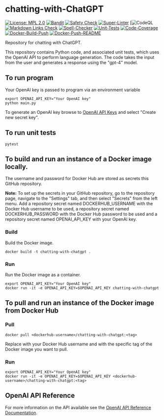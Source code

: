 # chatting-with-ChatGPT

[![License: MPL 2.0](https://img.shields.io/badge/License-MPL%202.0-brightgreen.svg)](https://opensource.org/licenses/MPL-2.0)
[![Bandit](https://github.com/genai-musings/chatting-with-ChatGPT/actions/workflows/bandit.yml/badge.svg)](https://github.com/genai-musings/chatting-with-ChatGPT/actions/new?category=security)
[![Safety Check](https://github.com/genai-musings/chatting-with-ChatGPT/actions/workflows/safety.yml/badge.svg)](https://github.com/genai-musings/chatting-with-ChatGPT/actions/workflows/safety.yml)
[![Super-Linter](https://github.com/genai-musings/chatting-with-ChatGPT/actions/workflows/linter.yml/badge.svg)](https://github.com/marketplace/actions/super-linter)
[![CodeQL](https://github.com/genai-musings/chatting-with-ChatGPT/workflows/CodeQL/badge.svg?branch=main)
[![Markdown Links Check](https://github.com/genai-musings/chatting-with-ChatGPT/actions/workflows/md-links.yml/badge.svg)](https://github.com/gaurav-nelson/github-action-markdown-link-check)
[![Spell-Checker](https://github.com/genai-musings/chatting-with-ChatGPT/actions/workflows/spellcheck.yaml/badge.svg)](https://github.com/rojopolis/spellcheck-github-actions)
[![Unit-Tests](https://github.com/genai-musings/chatting-with-ChatGPT/actions/workflows/test.yaml/badge.svg)](https://github.com/actions/setup-python)
[![Code-Coverage](https://github.com/genai-musings/chatting-with-ChatGPT/actions/workflows/coverage.yaml/badge.svg)](https://github.com/actions/setup-python)
[![Docker-Build-Push](https://github.com/genai-musings/chatting-with-ChatGPT/actions/workflows/docker-build-push.yml/badge.svg)](https://hub.docker.com/)
[![Docker-Push-README](https://github.com/genai-musings/chatting-with-ChatGPT/actions/workflows/docker-push-readme.yml/badge.svg)](https://hub.docker.com/)

Repository for chatting with ChatGPT.

 This repository contains Python code, and associated unit tests, which uses the OpenAI API to perform language generation. The code takes the input from the user and generates a response using the "gpt-4" model.

## To run program

Your OpenAI key is passed to program via an environment variable

```shell
export OPENAI_API_KEY="Your OpenAI key"
python main.py
```

To generate an OpenAI key browse to [OpenAI API Keys](https://platform.openai.com/account/api-keys) and select "Create new secret key".


## To run unit tests

```shell
pytest
```

## To build and run an instance of a Docker image locally.

The username and password for Docker Hub are stored as secrets this GitHub repository.

**Note:** To set up the secrets in your GitHub repository, go to the repository page, navigate to the "Settings" tab, and then select "Secrets" from the left menu. Add a repository secret named DOCKERHUB_USERNAME with the Docker Hub username to be used, a repository secret named DOCKERHUB_PASSWORD with the Docker Hub password to be used and a repository secret named OPENAI_API_KEY with your OpenAI key.

### Build

Build the Docker image.

```shell
docker build -t chatting-with-chatgpt .
```

### Run

Run the Docker image as a container.

```shell
export OPENAI_API_KEY="Your OpenAI key"
docker run -it -e OPENAI_API_KEY=$OPENAI_API_KEY chatting-with-chatgpt
```

## To pull and run an instance of the Docker image from Docker Hub

### Pull

```shell
docker pull <dockerhub-username>/chatting-with-chatgpt:<tag>
```

Replace <dockerhub-username> with your Docker Hub username and <tag> with the specific tag of the Docker image you want to pull.

### Run

```shell
export OPENAI_API_KEY="Your OpenAI key"
docker run -it -e OPENAI_API_KEY=$OPENAI_API_KEY <dockerhub-username>/chatting-with-chatgpt:<tag>
```

## OpenAI API Reference

For more information on the API available see the [OpenAI API Reference Documentation](https://platform.openai.com/docs/api-reference).
